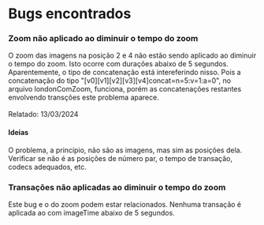# Bugs encontrados 

### Zoom não aplicado ao diminuir o tempo do zoom
O zoom das imagens na posição 2 e 4 não estão sendo aplicado ao diminuir o tempo do zoom. Isto ocorre com durações 
abaixo de 5 segundos.<br>
Aparentemente, o tipo de concatenação está intereferindo nisso. Pois a concatenação do tipo "[v0][v1][v2][v3][v4]concat=n=5:v=1:a=0", no arquivo londonComZoom, funciona, porém as concatenações restantes envolvendo transções este problema aparece. <br> <br>
Relatado: 13/03/2024

#### Ideias
O problema, a princípio, não são as imagens, mas sim as posições dela. <br>
Verificar se não é as posições de número par, o tempo de transação, codecs adequados, etc.



### Transações não aplicadas ao diminuir o tempo do zoom
Este bug e o do zoom podem estar relacionados. Nenhuma transação é aplicada ao com imageTime abaixo de 5 segundos.


